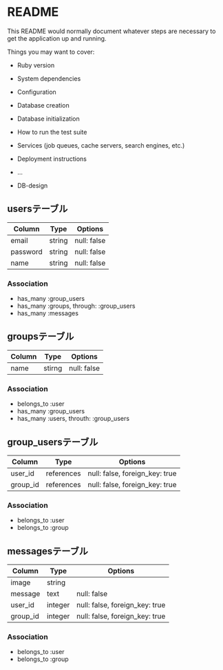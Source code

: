 # README

This README would normally document whatever steps are necessary to get the
application up and running.

Things you may want to cover:

* Ruby version

* System dependencies

* Configuration

* Database creation

* Database initialization

* How to run the test suite

* Services (job queues, cache servers, search engines, etc.)

* Deployment instructions

* ...

* DB-design
## usersテーブル

|Column|Type|Options|
|------|----|-------|
|email|string|null: false|
|password|string|null: false|
|name|string|null: false|
### Association
- has_many :group_users
- has_many :groups, through: :group_users
- has_many :messages


## groupsテーブル

|Column|Type|Options|
|------|----|-------|
|name|stirng|null: false|
### Association
- belongs_to :user
- has_many :group_users
- has_many :users, throuth: :group_users


## group_usersテーブル

|Column|Type|Options|
|------|----|-------|
|user_id|references|null: false, foreign_key: true|
|group_id|references|null: false, foreign_key: true|
### Association
- belongs_to :user
- belongs_to :group


## messagesテーブル

|Column|Type|Options|
|------|----|-------|
|image|string||
|message|text|null: false|
|user_id|integer|null: false, foreign_key: true|
|group_id|integer|null: false, foreign_key: true|
### Association
- belongs_to :user
- belongs_to :group
